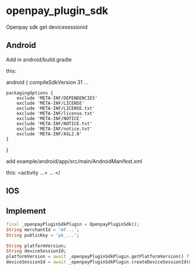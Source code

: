 # openpay_plugin_sdk

Openpay sdk get devicesessionid

## Android

Add in android/build.gradle

this:

android {
    compileSdkVersion 31
    ...

    packagingOptions {
        exclude 'META-INF/DEPENDENCIES'
        exclude 'META-INF/LICENSE'
        exclude 'META-INF/LICENSE.txt'
        exclude 'META-INF/license.txt'
        exclude 'META-INF/NOTICE'
        exclude 'META-INF/NOTICE.txt'
        exclude 'META-INF/notice.txt'
        exclude 'META-INF/ASL2.0'
    }
}

add example/android/app/src/main/AndroidManifest.xml

this:
<manifest xmlns:android="http://schemas.android.com/apk/res/android"
    package="...">
    <uses-permission android:name="android.permission.INTERNET"></uses-permission>
    <uses-permission android:name="android.permission.ACCESS_NETWORK_STATE" ></uses-permission>
     <activity ...>
     ...
     </<activity>
## IOS

## Implement

```Dart
final _openpayPluginSdkPlugin = OpenpayPluginSdk();
String merchantId = 'mf...';
String publicKey = 'pk_...';

String platformVersion;
String deviceSessionId;
platformVersion = await _openpayPluginSdkPlugin.getPlatformVersion() ?? 'Unknown platform version';
deviceSessionId = await _openpayPluginSdkPlugin.createDeviceSessionId(merchantId, publicKey, false) ?? '-';
```
